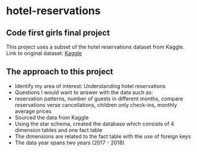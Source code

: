# hotel-reservations
## Code first girls final project

This project uses a subset of the hotel reservations dataset from Kaggle.
Link to original dataset: [Kaggle](https://www.kaggle.com/datasets/ahsan81/hotel-reservations-classification-dataset)

## The approach to this project
- Identify my area of interest: Understanding hotel reservations
- Questions I would want to answer with the data such as:
- reservation patterns, number of guests in different months, compare reservations verse cancellations, children only check-ins, monthly average prices 
- Sourced the data from Kaggle
- Using the star schema, created the database which consists of 4 dimension tables and one fact table
- The dimensions are related to the fact table with the use of foreign keys
- The data year spans two years (2017 - 2018)
